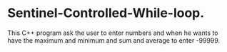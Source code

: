 # Sentinel-Controlled-While-loop.
This C++ program ask the user to enter numbers and when he wants to have the maximum and minimum and sum and average to enter -99999.
